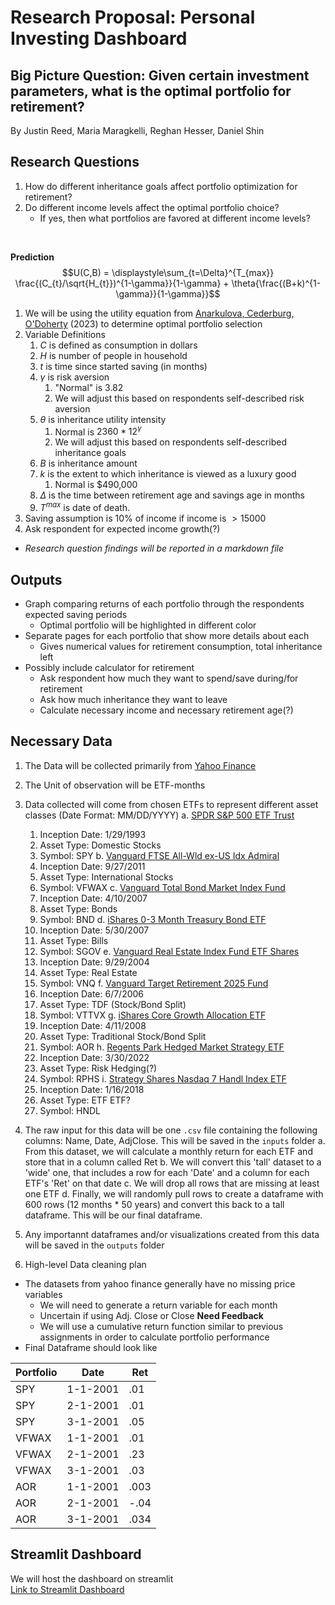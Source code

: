 # Research Proposal: Personal Investing Dashboard

## Big Picture Question: Given certain investment parameters, what is the optimal portfolio for retirement?

By Justin Reed, Maria Maragkelli, Reghan Hesser, Daniel Shin

## Research Questions

1. How do different inheritance goals affect portfolio optimization for retirement?
2. Do different income levels affect the optimal portfolio choice?
    - If yes, then what portfolios are favored at different income levels?
<br>

**Prediction**
$$U(C,B) = \displaystyle\sum_{t=\Delta}^{T_{max}} \frac{(C_{t}/\sqrt{H_{t}})^{1-\gamma}}{1-\gamma} + \theta{\frac{(B+k)^{1-\gamma}}{1-\gamma}}$$

1. We will be using the utility equation from [Anarkulova, Cederburg, O'Doherty](Related_reading/Beyond_Status_Quo.pdf) (2023) to determine optimal portfolio selection
2. Variable Definitions
   1. $C$ is defined as consumption in dollars
   2. $H$ is number of people in household
   3. $t$ is time since started saving (in months)
   4. $\gamma$ is risk aversion
      1. "Normal" is $3.82$
      2. We will adjust this based on respondents self-described risk aversion
   5. $\theta$ is inheritance utility intensity
      1. Normal is $2360 * 12^{\gamma}$
      2. We will adjust this based on respondents self-described inheritance goals
   6. $B$ is inheritance amount
   7. $k$ is the extent to which inheritance is viewed as a luxury good
      1. Normal is $490,000
   8. $\Delta$ is the time between retirement age and savings age in months
   9.  $T^{max}$ is date of death.
9.  Saving assumption is 10% of income if income is $>15000$
10. Ask respondent for expected income growth(?)

* *Research question findings will be reported in a markdown file*

## Outputs
* Graph comparing returns of each portfolio through the respondents expected saving periods
  * Optimal portfolio will be highlighted in different color
* Separate pages for each portfolio that show more details about each
  * Gives numerical values for retirement consumption, total inheritance left
* Possibly include calculator for retirement
  * Ask respondent how much they want to spend/save during/for retirement
  * Ask how much inheritance they want to leave
  * Calculate necessary income and necessary retirement age(?)

## Necessary Data
1. The Data will be collected primarily from [Yahoo Finance](https://finance.yahoo.com/)
2. The Unit of observation will be ETF-months
3. Data collected will come from chosen ETFs to represent different asset classes (Date Format: MM/DD/YYYY)
   a. [SPDR S&P 500 ETF Trust](https://finance.yahoo.com/quote/SPY/history?period1=728317800&period2=1712881748)
      1.  Inception Date: 1/29/1993
      2.  Asset Type: Domestic Stocks
      3.  Symbol: SPY
   b. [Vanguard FTSE All-Wld ex-US Idx Admiral](https://finance.yahoo.com/quote/VFWAX/history2)
      1. Inception Date: 9/27/2011
      2. Asset Type: International Stocks
      3. Symbol: VFWAX
   c. [Vanguard Total Bond Market Index Fund](https://finance.yahoo.com/quote/BND?.tsrc=fin-srch)
      1. Inception Date: 4/10/2007
      2. Asset Type: Bonds
      3. Symbol: BND
   d. [iShares 0-3 Month Treasury Bond ETF](https://finance.yahoo.com/quote/BIL/history?period1=1180531800&period2=1712883476)
      1. Inception Date: 5/30/2007
      2. Asset Type: Bills
      3. Symbol: SGOV
   e. [Vanguard Real Estate Index Fund ETF Shares](https://finance.yahoo.com/quote/VNQ/history?period1=1096464600&period2=1712883679)
      1. Inception Date: 9/29/2004
      2. Asset Type: Real Estate
      3. Symbol: VNQ
   f. [Vanguard Target Retirement 2025 Fund](https://finance.yahoo.com/quote/VTTVX?.tsrc=fin-srch)
      1. Inception Date: 6/7/2006
      2. Asset Type: TDF (Stock/Bond Split)
      3. Symbol: VTTVX
   g. [iShares Core Growth Allocation ETF](https://finance.yahoo.com/quote/AOR?.tsrc=fin-srch)
      1. Inception Date: 4/11/2008
      2. Asset Type: Traditional Stock/Bond Split
      3. Symbol: AOR
   h. [Regents Park Hedged Market Strategy ETF](https://finance.yahoo.com/quote/RPHS?.tsrc=fin-srch)
      1. Inception Date: 3/30/2022
      2. Asset Type: Risk Hedging(?)
      3. Symbol: RPHS
   i. [Strategy Shares Nasdaq 7 Handl Index ETF](https://finance.yahoo.com/quote/HNDL?.tsrc=fin-srch)
      1.  Inception Date: 1/16/2018
      2.  Asset Type: ETF ETF?
      3.  Symbol: HNDL
4. The raw input for this data will be one `.csv` file containing the following columns: Name, Date, AdjClose. This will be saved in the `inputs` folder
   a. From this dataset, we will calculate a monthly return for each ETF and store that in a column called Ret
   b. We will convert this 'tall' dataset to a 'wide' one, that includes a row for each 'Date' and a column for each ETF's 'Ret' on that date
   c. We will drop all rows that are missing at least one ETF
   d. Finally, we will randomly pull rows to create a dataframe with 600 rows (12 months * 50 years) and convert this back to a tall dataframe. This will be our final dataframe.
   
6. Any importannt dataframes and/or visualizations created from this data will be saved in the `outputs` folder

6. High-level Data cleaning plan

* The datasets from yahoo finance generally have no missing price variables
  * We will need to generate a return variable for each month
  * Uncertain if using Adj. Close or Close **Need Feedback**
  * We will use a cumulative return function similar to previous assignments in order to calculate portfolio performance
* Final Dataframe should look like<br>

Portfolio|Date|Ret
---|---|---
SPY|1-1-2001|.01
SPY|2-1-2001|.01
SPY|3-1-2001|.05
VFWAX|1-1-2001|.01
VFWAX|2-1-2001|.23
VFWAX|3-1-2001|.03
AOR|1-1-2001|.003
AOR|2-1-2001|-.04
AOR|3-1-2001|.034




## Streamlit Dashboard

We will host the dashboard on streamlit<br>
[Link to Streamlit Dashboard](https://github.com/justinreed23/streamlitTesting)
